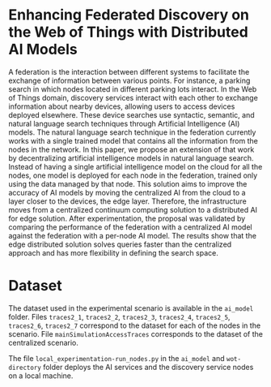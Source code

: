 # Enhancing Federated Discovery on the Web of Things with Distributed AI Models
A federation is the interaction between different systems to facilitate the exchange of information between various points. For instance, a parking search in which nodes located in different parking lots interact. In the Web of Things domain, discovery services interact with each other to exchange information about nearby devices, allowing users to access devices deployed elsewhere. These device searches use syntactic, semantic, and natural language search techniques through Artificial Intelligence (AI) models. The natural language search technique in the federation currently works with a single trained model that contains all the information from the nodes in the network. In this paper, we propose an extension of that work by decentralizing artificial intelligence models in natural language search. Instead of having a single artificial intelligence model on the cloud for all the nodes, one model is deployed for each node in the federation, trained only using the data managed by that node. This solution aims to improve the accuracy of AI models by moving the centralized AI from the cloud to a layer closer to the devices, the edge layer. Therefore, the infrastructure moves from a centralized continuum computing solution to a distributed AI for edge solution. After experimentation, the proposal was validated by comparing the performance of the federation with a centralized AI model against the federation with a per-node AI model. The results show that the edge distributed solution solves queries faster than the centralized approach and has more flexibility in defining the search space.

# Dataset

The dataset used in the experimental scenario is available in the `ai_model` folder. Files `traces2_1`, `traces2_2`, `traces2_3`, `traces2_4`, `traces2_5`, `traces2_6`, `traces2_7` correspond to the dataset for each of the nodes in the scenario. File `mainSimulationAccessTraces` corresponds to the dataset of the centralized scenario.

The file `local_experimentation-run_nodes.py` in the `ai_model` and `wot-directory` folder deploys the AI services and the discovery service nodes on a local machine.
